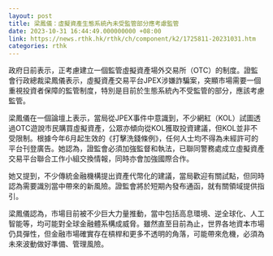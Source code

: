 ```yaml
---
layout: post
title: 梁鳳儀：虛擬資產生態系統內未受監管部分應考慮監管
date: 2023-10-31 16:44:49.000000000 +08:00
link: https://news.rthk.hk/rthk/ch/component/k2/1725811-20231031.htm
categories: rthk
---
```


政府日前表示，正考慮建立一個監管虛擬資產場外交易所（OTC）的制度。證監會行政總裁梁鳳儀表示，虛擬資產交易平台JPEX涉嫌詐騙案，突顯市場需要一個重視投資者保障的監管制度，特別是目前於生態系統內不受監管的部分，應該考慮監管。

梁鳳儀在一個論壇上表示，當局從JPEX事件中意識到，不少網紅（KOL）試圖透過OTC遊說市民購買虛擬資產，公眾亦傾向從KOL獲取投資建議，但KOL並非不受限制。根據今年6月起生效的《打擊洗錢條例》，任何人士均不得為未經許可的平台刊登廣告。她認為，證監會必須加強監督和執法，已聯同警務處成立虛擬資產交易平台聯合工作小組交換情報，同時亦會加強國際合作。

她又提到，不少傳統金融機構提出資產代幣化的建議，當局歡迎有關試點，但同時認為需要識別當中帶來的新風險。證監會將於短期內發布通函，就有關領域提供指引。

梁鳳儀認為，市場目前被不少巨大力量推動，當中包括高息環境、逆全球化、人工智能等，均可能對全球金融體系構成威脅。雖然直至目前為止，世界各地資本市場仍具彈性，但金融市場確實存在槓桿和更多不透明的角落，可能帶來危機，必須為未來波動做好準備、管理風險。
